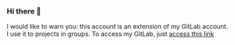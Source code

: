 ### Hi there 👋
I would like to warn you: this account is an extension of my GitLab account. I use it to projects in groups.
To access my GitLab, just [access this link](https://gitlab.com/pedro.portales)
